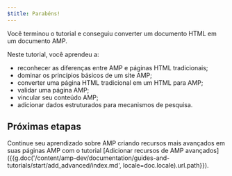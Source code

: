```yaml
---
$title: Parabéns!
---
```


Você terminou o tutorial e conseguiu converter um documento HTML em um documento AMP.

Neste tutorial, você aprendeu a:

- reconhecer as diferenças entre AMP e páginas HTML tradicionais;
- dominar os princípios básicos de um site AMP;
- converter uma página HTML tradicional em um HTML para AMP;
- validar uma página AMP;
- vincular seu conteúdo AMP;
- adicionar dados estruturados para mecanismos de pesquisa.


## Próximas etapas

Continue seu aprendizado sobre AMP criando recursos mais avançados em suas páginas AMP com o tutorial [Adicionar recursos de AMP avançados]({{g.doc('/content/amp-dev/documentation/guides-and-tutorials/start/add_advanced/index.md', locale=doc.locale).url.path}}).
